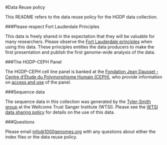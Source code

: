 #Data Reuse policy

This README refers to the data reuse policy for the HGDP data collection.

###Please respect Fort Lauderdale Principles

This data is freely shared in the expectation that they will be valuable for many researchers. Please observe the [Fort Lauderdale principles](https://www.genome.gov/pages/research/wellcomereport0303.pdf) when using this data. These principles entitles the data producers to make the first presentation and publish the first genome-wide analysis of the data. 

###The HGDP-CEPH Panel

The HGDP-CEPH cell line panel is banked at the [Fondation Jean Dausset - Centre d'Étude du Polymorphisme Humain (CEPH)](http://www.cephb.fr/en/hgdp_panel.php), who provide information on [access and use](http://www.cephb.fr/en/hgdp_panel.php#conditionsacces) of the panel.

###Sequence data

The sequence data in this collection was generated by the [Tyler-Smith group](http://www.sanger.ac.uk/science/groups/tyler-smith-group) at the Wellcome Trust Sanger Institute (WTSI). Please see the [WTSI data sharing policy](http://www.sanger.ac.uk/about/who-we-are/policies/open-access-science) for details on the use of this data.


###Questions

Please email info@1000genomes.org with any questions about either the index files or the data reuse policy.
